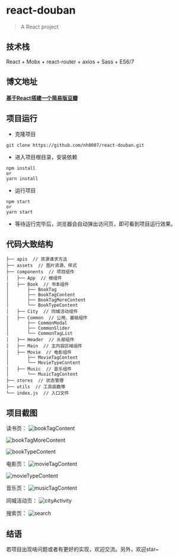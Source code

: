 # react-douban

> A React project

## 技术栈

React + Mobx + react-router + axios + Sass + ES6/7

## 博文地址

#### [基于React搭建一个简易版豆瓣](https://juejin.im/post/5b41b1be51882519790c6c12)

## 项目运行

- 克隆项目

```shell
git clone https://github.com/nh0007/react-douban.git
```

- 进入项目根目录，安装依赖

```shell
npm install 
or 
yarn install
```

- 运行项目

```shell
npm start
or
yarn start
```

- 等待运行完毕后，浏览器会自动弹出访问页，即可看到项目运行效果。

## 代码大致结构

```shell
├── apis  // 资源请求方法
├── assets  // 图片资源、样式
├── components  // 项目组件
│   ├── App  // 根组件
│   ├── Book  // 书本组件
│       ├── BookTag
│       ├── BookTagContent
│       ├── BookTagMoreContent
│       └── BookTypeContent
│   ├── City  // 同城活动组件
│   ├── Common  // 公用、基础组件
│       ├── CommonModal
│       ├── CommonSlider
│       └── CommonTagList
│   ├── Header  // 头部组件
│   ├── Main  // 主内容区域组件
│   ├── Movie  // 电影组件
│       ├── MovieTagContent
│       └── MovieTypeContent
│   ├── Music  // 音乐组件
│       └── MusicTagContent
├── stores  // 状态管理
├── utils  // 工具函数等
└── index.js  // 入口文件
```

## 项目截图

读书页：
![bookTagContent](https://github.com/nh0007/react-douban/blob/master/screenshot/bookTagContent.png)

![bookTagMoreContent](https://github.com/nh0007/react-douban/blob/master/screenshot/bookTagMoreContent.png)

![bookTypeContent](https://github.com/nh0007/react-douban/blob/master/screenshot/bookTypeContent.png)

电影页：
![movieTagContent](https://github.com/nh0007/react-douban/blob/master/screenshot/movieTagContent.png)

![movieTypeContent](https://github.com/nh0007/react-douban/blob/master/screenshot/movieTypeContent.png)

音乐页：
![musicTagContent](https://github.com/nh0007/react-douban/blob/master/screenshot/musicTagContent.png)

同城活动页：
![cityActivity](https://github.com/nh0007/react-douban/blob/master/screenshot/cityActivity.png)

搜索页：
![search](https://github.com/nh0007/react-douban/blob/master/screenshot/search.png)

## 结语
若项目出现啥问题或者有更好的实现，欢迎交流。另外，欢迎star~
